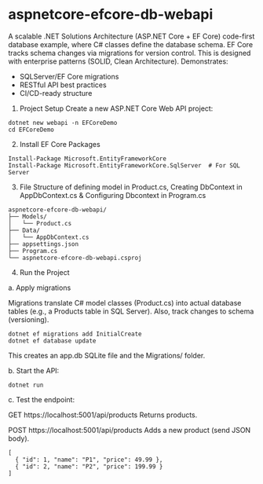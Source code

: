# aspnetcore-efcore-db-webapi

A scalable .NET Solutions Architecture (ASP.NET Core + EF Core) code-first database example, where C# classes define the database schema. EF Core tracks schema changes via migrations for version control. This is designed with enterprise patterns (SOLID, Clean Architecture). Demonstrates:  
- SQLServer/EF Core migrations  
- RESTful API best practices  
- CI/CD-ready structure

1. Project Setup
Create a new ASP.NET Core Web API project:
```
dotnet new webapi -n EFCoreDemo
cd EFCoreDemo
```
2. Install EF Core Packages
```
Install-Package Microsoft.EntityFrameworkCore
Install-Package Microsoft.EntityFrameworkCore.SqlServer  # For SQL Server
```
3. File Structure of defining model in Product.cs, Creating DbContext in AppDbContext.cs & Configuring Dbcontext in Program.cs
```
aspnetcore-efcore-db-webapi/
├── Models/
│   └── Product.cs
├── Data/
│   └── AppDbContext.cs
├── appsettings.json
├── Program.cs
└── aspnetcore-efcore-db-webapi.csproj
```
4. Run the Project

a. Apply migrations

Migrations translate C# model classes (Product.cs) into actual database tables (e.g., a Products table in SQL Server). Also, track changes to schema (versioning). 
```
dotnet ef migrations add InitialCreate
dotnet ef database update
```
This creates an app.db SQLite file and the Migrations/ folder.

b. Start the API:
```
dotnet run
```
c. Test the endpoint:

GET https://localhost:5001/api/products
Returns products.

POST https://localhost:5001/api/products
Adds a new product (send JSON body).

```
[
  { "id": 1, "name": "P1", "price": 49.99 },
  { "id": 2, "name": "P2", "price": 199.99 }
]
```
